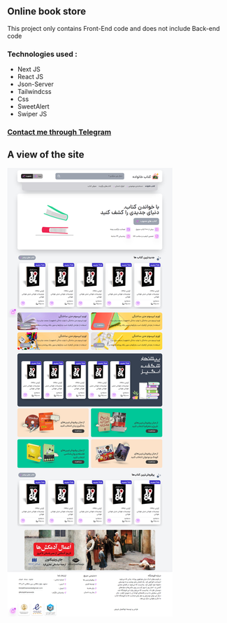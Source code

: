 ## Online book store
This project only contains Front-End code and does not include Back-end code
### Technologies used :
- Next JS
- React JS
- Json-Server
- Tailwindcss
- Css
- SweetAlert
- Swiper JS

### [Contact me through Telegram](https://t.me/vc_abolfazl)

## A view of the site
![A view of the site](screenshot.png)
